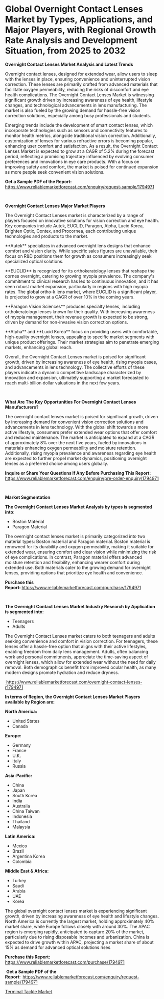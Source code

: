 <p><h1>Global Overnight Contact Lenses Market by Types, Applications, and Major Players, with Regional Growth Rate Analysis and Development Situation, from 2025 to 2032</h1></p><p><strong>Overnight Contact Lenses Market Analysis and Latest Trends</strong></p>
<p><p>Overnight contact lenses, designed for extended wear, allow users to sleep with the lenses in place, ensuring convenience and uninterrupted vision correction. These lenses are primarily crafted from advanced materials that facilitate oxygen permeability, reducing the risks of discomfort and eye health complications. The Overnight Contact Lenses Market is witnessing significant growth driven by increasing awareness of eye health, lifestyle changes, and technological advancements in lens manufacturing. The market is also fueled by the growing demand for hassle-free vision correction solutions, especially among busy professionals and students.</p><p>Emerging trends include the development of smart contact lenses, which incorporate technologies such as sensors and connectivity features to monitor health metrics, alongside traditional vision correction. Additionally, customization of lenses for various refractive errors is becoming popular, enhancing user comfort and satisfaction. As a result, the Overnight Contact Lenses Market is expected to grow at a CAGR of 5.2% during the forecast period, reflecting a promising trajectory influenced by evolving consumer preferences and innovations in eye care products. With a focus on improving safety and comfort, the market is poised for continued expansion as more people seek convenient vision solutions.</p></p>
<p><strong>Get a Sample PDF of the Report:&nbsp;</strong> <a href="https://www.reliablemarketforecast.com/enquiry/request-sample/1794971?utm_campaign=3505&utm_medium=2&utm_source=Github&utm_content=ia&utm_term=04042025&utm_id=overnight-contact-lenses">https://www.reliablemarketforecast.com/enquiry/request-sample/1794971</a></p>
<p>&nbsp;</p>
<p><strong>Overnight Contact Lenses Major Market Players</strong></p>
<p><p>The Overnight Contact Lenses market is characterized by a range of players focused on innovative solutions for vision correction and eye health. Key companies include Autek, EUCLID, Paragon, Alpha, Lucid Korea, Brighten Optix, Contex, and Procornea, each contributing unique technologies and products to the market.</p><p>**Autek** specializes in advanced overnight lens designs that enhance comfort and vision clarity. While specific sales figures are unavailable, their focus on R&D positions them for growth as consumers increasingly seek specialized optical solutions.</p><p>**EUCLID** is recognized for its orthokeratology lenses that reshape the cornea overnight, catering to growing myopia prevalence. The company's commitment to clinical research has led to continuous innovation, and it has seen robust market expansion, particularly in regions with high myopia rates. The global ortho-k lens market, where EUCLID is a significant player, is projected to grow at a CAGR of over 10% in the coming years.</p><p>**Paragon Vision Sciences** produces specialty lenses, including orthokeratology lenses known for their quality. With increasing awareness of myopia management, their revenue growth is expected to be strong, driven by demand for non-invasive vision correction options.</p><p>**Alpha** and **Lucid Korea** focus on providing users with comfortable, high-quality overnight lenses, appealing to specific market segments with unique product offerings. Their market strategies aim to penetrate emerging markets, enhancing global reach.</p><p>Overall, the Overnight Contact Lenses market is poised for significant growth, driven by increasing awareness of eye health, rising myopia cases, and advancements in lens technology. The collective efforts of these players indicate a dynamic competitive landscape characterized by innovation and expansion, ultimately supporting a market forecasted to reach multi-billion dollar valuations in the next few years.</p></p>
<p>&nbsp;</p>
<p><strong>What Are The Key Opportunities For Overnight Contact Lenses Manufacturers?</strong></p>
<p><p>The overnight contact lenses market is poised for significant growth, driven by increasing demand for convenient vision correction solutions and advancements in lens technology. With the global shift towards a more active lifestyle, consumers prefer extended wear options that offer comfort and reduced maintenance. The market is anticipated to expand at a CAGR of approximately 8% over the next five years, fueled by innovations in materials enhancing oxygen permeability and moisture retention. Additionally, rising myopia prevalence and awareness regarding eye health are expected to further propel market dynamics, positioning overnight lenses as a preferred choice among users globally.</p></p>
<p><strong>Inquire or Share Your Questions If Any Before Purchasing This Report:</strong> <a href="https://www.reliablemarketforecast.com/enquiry/pre-order-enquiry/1794971?utm_campaign=3505&utm_medium=2&utm_source=Github&utm_content=ia&utm_term=04042025&utm_id=overnight-contact-lenses">https://www.reliablemarketforecast.com/enquiry/pre-order-enquiry/1794971</a></p>
<p>&nbsp;</p>
<p><strong>Market Segmentation</strong></p>
<p><strong>The Overnight Contact Lenses Market Analysis by types is segmented into:</strong></p>
<p><ul><li>Boston Material</li><li>Paragon Material</li></ul></p>
<p><p>The overnight contact lenses market is primarily categorized into two material types: Boston material and Paragon material. Boston material is renowned for its durability and oxygen permeability, making it suitable for extended wear, ensuring comfort and clear vision while minimizing the risk of eye complications. In contrast, Paragon material offers advanced moisture retention and flexibility, enhancing wearer comfort during extended use. Both materials cater to the growing demand for overnight lenses, providing options that prioritize eye health and convenience.</p></p>
<p><strong>Purchase this Report:&nbsp;</strong><a href="https://www.reliablemarketforecast.com/purchase/1794971?utm_campaign=3505&utm_medium=2&utm_source=Github&utm_content=ia&utm_term=04042025&utm_id=overnight-contact-lenses">https://www.reliablemarketforecast.com/purchase/1794971</a></p>
<p>&nbsp;</p>
<p><strong>The Overnight Contact Lenses Market Industry Research by Application is segmented into:</strong></p>
<p><ul><li>Teenagers</li><li>Adults</li></ul></p>
<p><p>The Overnight Contact Lenses market caters to both teenagers and adults seeking convenience and comfort in vision correction. For teenagers, these lenses offer a hassle-free option that aligns with their active lifestyles, enabling freedom from daily lens management. Adults, often balancing work and personal commitments, appreciate the time-saving aspect of overnight lenses, which allow for extended wear without the need for daily removal. Both demographics benefit from improved ocular health, as many modern designs promote hydration and reduce dryness.</p></p>
<p><a href="https://www.reliablemarketforecast.com/overnight-contact-lenses-r1794971?utm_campaign=3505&utm_medium=2&utm_source=Github&utm_content=ia&utm_term=04042025&utm_id=overnight-contact-lenses">&nbsp;https://www.reliablemarketforecast.com/overnight-contact-lenses-r1794971</a></p>
<p><strong>In terms of Region, the Overnight Contact Lenses Market Players available by Region are:</strong></p>
<p>
    <p> <strong> North America: </strong>
        <ul>
            <li>United States</li>
            <li>Canada</li>
        </ul>
        </p> 
    <p> <strong> Europe: </strong>
        <ul>
            <li>Germany</li>
            <li>France</li>
            <li>U.K.</li>
            <li>Italy</li>
            <li>Russia</li>
        </ul>
        </p> 
    <p> <strong> Asia-Pacific: </strong>
        <ul>
            <li>China</li>
            <li>Japan</li>
            <li>South Korea</li>
            <li>India</li>
            <li>Australia</li>
            <li>China Taiwan</li>
            <li>Indonesia</li>
            <li>Thailand</li>
            <li>Malaysia</li>
        </ul>
        </p> 
    <p> <strong> Latin America: </strong>
        <ul>
            <li>Mexico</li>
            <li>Brazil</li>
            <li>Argentina Korea</li>
            <li>Colombia</li>
        </ul>
        </p> 
    <p> <strong> Middle East & Africa: </strong>
        <ul>
            <li>Turkey</li>
            <li>Saudi</li>
            <li>Arabia</li>
            <li>UAE</li>
            <li>Korea</li>
        </ul>
    </p>
    </p>
<p><p>The global overnight contact lenses market is experiencing significant growth, driven by increasing awareness of eye health and lifestyle changes. North America is currently the largest market, holding approximately 40% market share, while Europe follows closely with around 30%. The APAC region is emerging rapidly, anticipated to capture 20% of the market, particularly due to rising disposable incomes and urbanization. China is expected to drive growth within APAC, projecting a market share of about 15% as demand for advanced optical solutions rises.</p></p>
<p><strong>Purchase this Report: </strong><a href="https://www.reliablemarketforecast.com/purchase/1794971?utm_campaign=3505&utm_medium=2&utm_source=Github&utm_content=ia&utm_term=04042025&utm_id=overnight-contact-lenses">https://www.reliablemarketforecast.com/purchase/1794971</a></p>
<p>&nbsp;<strong>Get a Sample PDF of the Report:&nbsp;&nbsp;</strong><a href="https://www.reliablemarketforecast.com/enquiry/request-sample/1794971?utm_campaign=3505&utm_medium=2&utm_source=Github&utm_content=ia&utm_term=04042025&utm_id=overnight-contact-lenses">https://www.reliablemarketforecast.com/enquiry/request-sample/1794971</a></p>
<p><strong></strong></p>
<p><p><a href="https://github.com/alasmyayock/Market-Research-Report-List-1/blob/main/terminal-tackle-market.md?utm_campaign=3505&utm_medium=2&utm_source=Github&utm_content=ia&utm_term=04042025&utm_id=overnight-contact-lenses">Terminal Tackle Market</a></p></p>